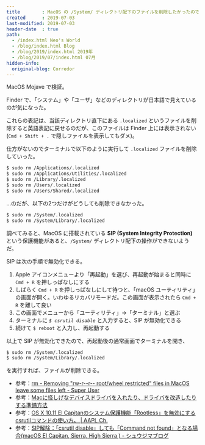 ```yaml
---
title        : MacOS の /System/ ディレクトリ配下のファイルを削除したかったので SIP を解除した
created      : 2019-07-03
last-modified: 2019-07-03
header-date  : true
path:
  - /index.html Neo's World
  - /blog/index.html Blog
  - /blog/2019/index.html 2019年
  - /blog/2019/07/index.html 07月
hidden-info:
  original-blog: Corredor
---
```


MacOS Mojave で検証。

Finder で、「システム」や「ユーザ」などのディレクトリが日本語で見えているのが気になった。

これらの表記は、当該ディレクトリ直下にある `.localized` というファイルを削除すると英語表記に戻せるのだが、このファイルは Finder 上には表示されない (`Cmd + Shift + .` で隠しファイルを表示してもダメ)。

仕方がないのでターミナルで以下のように実行して `.localized` ファイルを削除していった。

```bash
$ sudo rm /Applications/.localized
$ sudo rm /Applications/Utilities/.localized
$ sudo rm /Library/.localized
$ sudo rm /Users/.localized
$ sudo rm /Users/Shared/.localized
```

…のだが、以下の2つだけがどうしても削除できなかった。

```bash
$ sudo rm /System/.localized
$ sudo rm /System/Library/.localized
```

調べてみると、MacOS に搭載されている **SIP (System Integrity Protection)** という保護機能があると、`/System/` ディレクトリ配下の操作ができないようだ。

SIP は次の手順で無効化できる。

1. Apple アイコンメニューより「再起動」を選び、再起動が始まると同時に `Cmd + R` を押しっぱなしにする
2. しばらく `Cmd + R` を押しっぱなしにして待つと、「macOS ユーティリティ」の画面が開く。いわゆるリカバリモードだ。この画面が表示されたら `Cmd + R` を離して良い
3. この画面でメニューから「ユーティリティ」→「ターミナル」と選ぶ
4. ターミナルに *`$ csrutil disable`* と入力すると、SIP が無効化できる
5. 続けて `$ reboot` と入力し、再起動する

以上で SIP が無効化できたので、再起動後の通常画面でターミナルを開き、

```bash
$ sudo rm /System/.localized
$ sudo rm /System/Library/.localized
```

を実行すれば、ファイルが削除できる。

- 参考：[rm - Removing "rw-r--r-- root/wheel restricted" files in MacOS leave some files left - Super User](https://superuser.com/questions/1362025/removing-rw-r-r-root-wheel-restricted-files-in-macos-leave-some-files-left)
- 参考：[Macに怪しげなデバイスドライバを入れたり、ドライバを改造したりする準備方法](https://leico.github.io/TechnicalNote/Mac/csrutil)
- 参考：[OS X 10.11 El Capitanのシステム保護機能「Rootless」を無効にするcsrutilコマンドの使い方。 | AAPL Ch.](https://applech2.com/archives/46435268.html)
- 参考：[SIP解除：「csrutil disable」しても「Command not found」となる場合(macOS El Capitan, Sierra, High Sierra ) - シュウジマブログ](https://www.shujima.work/entry/2017/04/16/171445)
